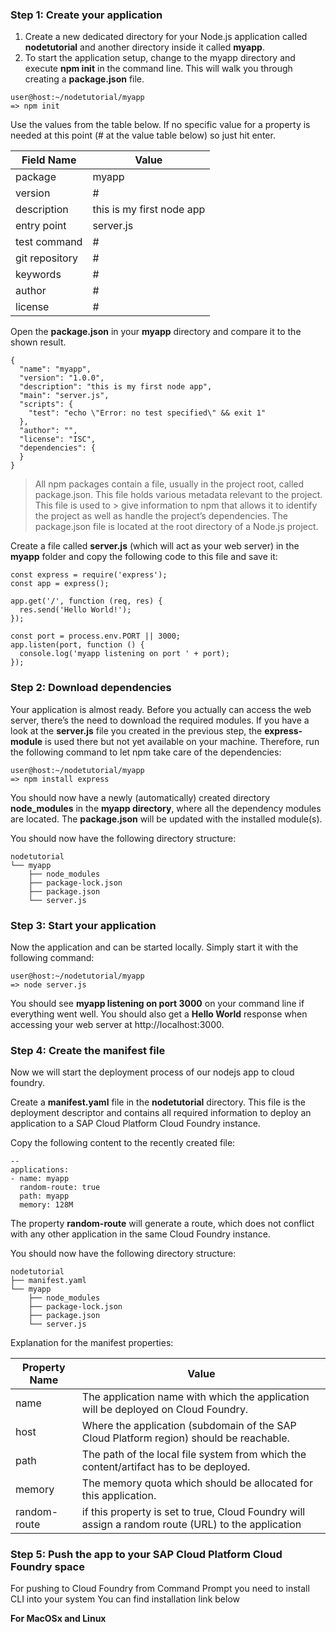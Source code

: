 ### Step 1: Create your application
1. Create a new dedicated directory for your Node.js application called **nodetutorial** and another directory inside it called **myapp**.
2. To start the application setup, change to the myapp directory and execute **npm init** in the command line. This will walk you through creating a **package.json** file.

```
user@host:~/nodetutorial/myapp
=> npm init
```
Use the values from the table below. If no specific value for a property is needed at this point (# at the value table below) so just hit enter.

Field Name | 	Value
------------ | -------------
package |	myapp
version	| #
description	| this is my first node app
entry point	| server.js
test command	| #
git repository |	#
keywords	| #
author	| #
license	| #

Open the **package.json** in your **myapp** directory and compare it to the shown result.
```
{
  "name": "myapp",
  "version": "1.0.0",
  "description": "this is my first node app",
  "main": "server.js",
  "scripts": {
    "test": "echo \"Error: no test specified\" && exit 1"
  },
  "author": "",
  "license": "ISC",
  "dependencies": {
  }
}
```
> All npm packages contain a file, usually in the project root, called package.json. This file holds various metadata relevant to the project. This file is used to > give information to npm that allows it to identify the project as well as handle the project’s dependencies. The package.json file is located at the root
directory of a Node.js project.

Create a file called **server.js** (which will act as your web server) in the **myapp** folder and copy the following code to this file and save it:
```
const express = require('express');
const app = express();

app.get('/', function (req, res) {
  res.send('Hello World!');
});

const port = process.env.PORT || 3000;
app.listen(port, function () {
  console.log('myapp listening on port ' + port);
});
```

### Step 2: Download dependencies
Your application is almost ready. Before you actually can access the web server, there’s the need to download the required modules. If you have a look at the **server.js** file you created in the previous step, the **express-module** is used there but not yet available on your machine. Therefore, run the following command to let npm take care of the dependencies:

```
user@host:~/nodetutorial/myapp
=> npm install express
```
You should now have a newly (automatically) created directory **node_modules** in the **myapp directory**, where all the dependency modules are located. The **package.json** will be updated with the installed module(s).

You should now have the following directory structure:
```
nodetutorial
└── myapp
    ├── node_modules
    ├── package-lock.json
    ├── package.json
    └── server.js
```

### Step 3: Start your application
Now the application and can be started locally. Simply start it with the following command:
```
user@host:~/nodetutorial/myapp
=> node server.js
```
You should see **myapp listening on port 3000** on your command line if everything went well. You should also get a **Hello World** response when accessing your web server at http://localhost:3000.

### Step 4: Create the manifest file
Now we will start the deployment process of our nodejs app to cloud foundry. 

Create a **manifest.yaml** file in the **nodetutorial** directory. This file is the deployment descriptor and contains all required information to deploy an application to a SAP Cloud Platform Cloud Foundry instance.

Copy the following content to the recently created file:
```
--
applications:
- name: myapp
  random-route: true
  path: myapp
  memory: 128M
```

The property **random-route** will generate a route, which does not conflict with any other application in the same Cloud Foundry instance.

You should now have the following directory structure:
```
nodetutorial
├── manifest.yaml
└── myapp
    ├── node_modules
    ├── package-lock.json
    ├── package.json
    └── server.js
```

Explanation for the manifest properties:

Property Name	| Value
------------ | -------------
name	| The application name with which the application will be deployed on Cloud Foundry.
host	| Where the application (subdomain of the SAP Cloud Platform region) should be reachable.
path	| The path of the local file system from which the content/artifact has to be deployed.
memory	| The memory quota which should be allocated for this application.
random-route | if this property is set to true, Cloud Foundry will assign a random route (URL) to the application

### Step 5: Push the app to your SAP Cloud Platform Cloud Foundry space
For pushing to Cloud Foundry from Command Prompt you need to install CLI into your system
You can find installation link below

**For MacOSx and Linux**

